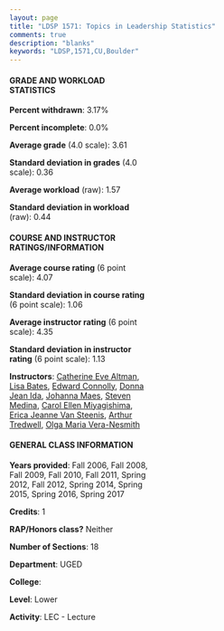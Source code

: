 ```yaml
---
layout: page
title: "LDSP 1571: Topics in Leadership Statistics"
comments: true
description: "blanks"
keywords: "LDSP,1571,CU,Boulder"
---
```

<head>
<script src="https://ajax.googleapis.com/ajax/libs/jquery/2.1.3/jquery.min.js"></script>
<script src="https://dl.dropboxusercontent.com/s/pc42nxpaw1ea4o9/highcharts.js?dl=0"></script>
<!-- <script src="../assets/js/highcharts.js"></script> -->
<style type="text/css">@font-face {
	font-family: "Bebas Neue";
	src: url(https://www.filehosting.org/file/details/544349/BebasNeue Regular.otf) format("opentype");
	}
	h1.Bebas { 
		font-family: "Bebas Neue", Verdana, Tahoma;
	}
</style>
</head>
<body>
	<div id="container" style="float: right; width: 45%; height: 88%; margin-left: 2.5%; margin-right: 2.5%;"></div>
	<script language="JavaScript">
		$(document).ready(function() {
		var chart = {type: 'column'};
		var title = {text: 'Grade Distribution'};
		var xAxis = {categories: ['A','B','C','D','F'],crosshair: true};
		var yAxis = {min: 0,title: {text: 'Percentage'}};
		var tooltip = {headerFormat: '<center><b><span style="font-size:20px">{point.key}</span></b></center>',
		               pointFormat: '<td style="padding:0"><b>{point.y:.1f}%</b></td>',
		               footerFormat: '</table>',shared: true,useHTML: true};
		var plotOptions = {column: {pointPadding: 0.0,borderWidth: 0}};  
		var credits = {enabled: false};var series= [{name: 'Percent',data: [78.9,12.79,5.54,1.31,1.46,]}];
		var json = {};
		json.chart = chart;
		json.title = title;
		json.tooltip = tooltip;
		json.xAxis = xAxis;
		json.yAxis = yAxis;  
		json.series = series;
		json.plotOptions = plotOptions;  
		json.credits = credits;
		$('#container').highcharts(json);
	});
	</script>
</body>
			   
#### GRADE AND WORKLOAD STATISTICS

**Percent withdrawn**: 3.17%

**Percent incomplete**: 0.0%

**Average grade** (4.0 scale): 3.61

**Standard deviation in grades** (4.0 scale): 0.36

**Average workload** (raw): 1.57

**Standard deviation in workload** (raw): 0.44

#### COURSE AND INSTRUCTOR RATINGS/INFORMATION

**Average course rating** (6 point scale): 4.07

**Standard deviation in course rating** (6 point scale): 1.06

**Average instructor rating** (6 point scale): 4.35

**Standard deviation in instructor rating** (6 point scale): 1.13

**Instructors**: <a href='../../instructors/Catherine_Eve_Altman'>Catherine Eve Altman</a>, <a href='../../instructors/Lisa_Bates'>Lisa Bates</a>, <a href='../../instructors/Edward_Connolly'>Edward Connolly</a>, <a href='../../instructors/Donna_Jean_Ida'>Donna Jean Ida</a>, <a href='../../instructors/Johanna_Maes'>Johanna Maes</a>, <a href='../../instructors/Steven_Medina'>Steven Medina</a>, <a href='../../instructors/Carol_Ellen_Miyagishima'>Carol Ellen Miyagishima</a>, <a href='../../instructors/Erica_Jeanne_Van_Steenis'>Erica Jeanne Van Steenis</a>, <a href='../../instructors/Arthur_Tredwell'>Arthur Tredwell</a>, <a href='../../instructors/Olga_Maria_Vera-Nesmith'>Olga Maria Vera-Nesmith</a>

#### GENERAL CLASS INFORMATION

**Years provided**: Fall 2006, Fall 2008, Fall 2009, Fall 2010, Fall 2011, Spring 2012, Fall 2012, Spring 2014, Spring 2015, Spring 2016, Spring 2017

**Credits**: 1

**RAP/Honors class?** Neither

**Number of Sections**: 18

**Department**: UGED

**College**: 

**Level**: Lower

**Activity**: LEC - Lecture
